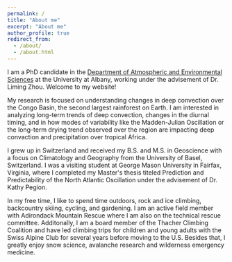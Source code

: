 ```yaml
---
permalink: /
title: "About me"
excerpt: "About me"
author_profile: true
redirect_from: 
  - /about/
  - /about.html
---
```


I am a PhD candidate in the [Department of Atmospheric and Environmental Sciences](https://www.albany.edu/daes) at the University at Albany, working under the advisement of Dr. Liming Zhou. Welcome to my website! 

My research is focused on understanding changes in deep convection over the Congo Basin, the second largest rainforest on Earth. I am interested in analyzing long-term trends of deep convection, changes in the diurnal timing, and in how modes of variability like the Madden-Julian Oscillation or the long-term drying trend observed over the region are impacting deep convaction and precipitation over tropical Africa. 

I grew up in Switzerland and received my B.S. and M.S. in Geoscience with a focus on Climatology and Geography from the University of Basel, Switzerland. I was a visiting student at George Mason University in Fairfax, Virginia, where I completed my Master's thesis titeled Prediction and Predictability of the North Atlantic Oscillation under the advisement of Dr. Kathy Pegion.

In my free time, I like to spend time outdoors, rock and ice climbing, backcountry skiing, cycling, and gardening. I am an active field member with Adirondack Mountain Rescue where I am also on the technical rescue committee. Additonally, I am a board member of the Thacher Climbing Coalition and have led climbing trips for children and young adults with the Swiss Alpine Club for several years before moving to the U.S. Besides that, I greatly enjoy snow science, avalanche research and wilderness emergency medicine.
